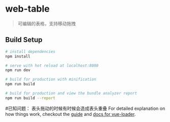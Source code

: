 # web-table

> 可编辑的表格，支持移动拖拽

## Build Setup

``` bash
# install dependencies
npm install

# serve with hot reload at localhost:8080
npm run dev

# build for production with minification
npm run build

# build for production and view the bundle analyzer report
npm run build --report
```
#已知问题： 表头拖动的时候有时候会造成表头重叠
For detailed explanation on how things work, checkout the [guide](http://vuejs-templates.github.io/webpack/) and [docs for vue-loader](http://vuejs.github.io/vue-loader).

